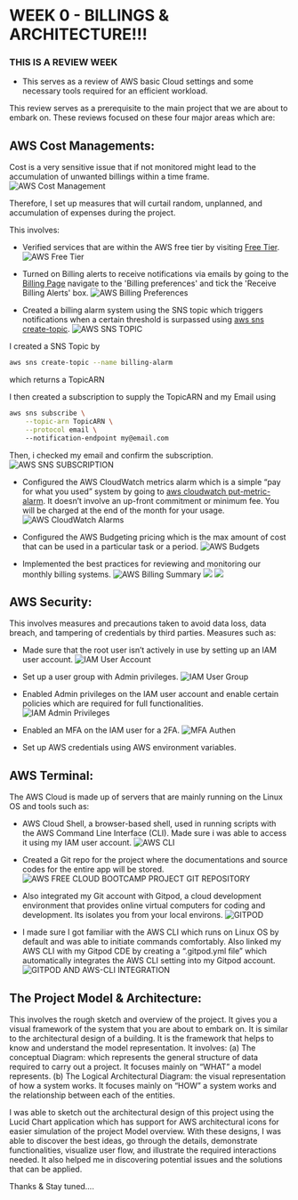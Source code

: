 # WEEK 0 - BILLINGS & ARCHITECTURE!!!
### THIS IS A REVIEW WEEK

- This serves as a review of AWS basic Cloud settings and some necessary tools required for an efficient workload.

This review serves as a prerequisite to the main project that we are about to embark on. These reviews focused on these four major areas which are:

## AWS Cost Managements: 

Cost is a very sensitive issue that if not monitored might lead to the accumulation of unwanted billings within a time frame.
![AWS Cost Management](../_docs/images/AWS-Cost.JPG)

Therefore, I set up measures that will curtail random, unplanned, and accumulation of expenses during the project. 

This involves:

- Verified services that are within the AWS free tier by visiting [Free Tier](https://aws.amazon.com/free/).
![AWS Free Tier](../_docs/images/AWS-Free-Tier.JPG)

- Turned on Billing alerts to receive notifications via emails by going to the [Billing Page](https://console.aws.amazon.com/billing/) navigate to the 'Billing preferences' and tick the 'Receive Billing Alerts' box.
![AWS Billing Preferences](../_docs/images/AWS-Billing-Pref.JPG)

- Created a billing alarm system using the SNS topic which triggers notifications when a certain threshold is surpassed using [aws sns create-topic](https://docs.aws.amazon.com/cli/latest/reference/sns/create-topic.html).
![AWS SNS TOPIC](../_docs/images/AWS-SNS-TOPIC.JPG)

I created a SNS Topic by
```sh
aws sns create-topic --name billing-alarm
```
which returns a TopicARN

I then created a subscription to supply the TopicARN and my Email using
```sh
aws sns subscribe \
    --topic-arn TopicARN \
    --protocol email \    
    --notification-endpoint my@email.com    
```

Then, i checked my email and confirm the subscription.
![AWS SNS SUBSCRIPTION](../_docs/images/AWS-SNS-SUB.JPG)

- Configured the AWS CloudWatch metrics alarm which is a simple “pay for what you used” system by going to [aws cloudwatch put-metric-alarm](https://docs.aws.amazon.com/cli/latest/reference/cloudwatch/put-metric-alarm.html). It doesn’t involve an up-front commitment or minimum fee. You will be charged at the end of the month for your usage.
![AWS CloudWatch Alarms](../_docs/images/AWS-CloudWatch-Alarms.JPG)

- Configured the AWS Budgeting pricing which is the max amount of cost that can be used in a particular task or a period.
![AWS Budgets](../_docs/images/AWS-Budgets.JPG)

- Implemented the best practices for reviewing and monitoring our monthly billing systems. 
![AWS Billing Summary](../_docs/images/AWS-Billing_Dashboard.JPG)
![](../_docs/images/AWS-Bills-Summary.JPG)
![](../_docs/images/AWS-Bills.JPG)


## AWS Security:

This involves measures and precautions taken to avoid data loss, data breach, and tampering of credentials by third parties. Measures such as:
- Made sure that the root user isn’t actively in use by setting up an IAM user account.
![IAM User Account](../_docs/images/IAM_user.JPG)

- Set up a user group with Admin privileges.
![IAM User Group](../_docs/images/AWS-User-Group.JPG)

- Enabled Admin privileges on the IAM user account and enable certain policies which are required for full functionalities.
![IAM Admin Privileges](../_docs/images/AWS-User.JPG)

- Enabled an MFA on the IAM user for a 2FA.
![MFA Authen](../_docs/images/IAM_user.JPG)

- Set up AWS credentials using AWS environment variables.


## AWS Terminal: 
The AWS Cloud is made up of servers that are mainly running on the Linux OS and tools such as:
- AWS Cloud Shell, a browser-based shell, used in running scripts with the AWS Command Line Interface (CLI).
Made sure i was able to access it using my IAM user account.
![AWS CLI](../_docs/images/AWS-CLI.JPG)

- Created a Git repo for the project where the documentations and source codes for the entire app will be stored. 
![AWS FREE CLOUD BOOTCAMP PROJECT GIT REPOSITORY](../_docs/images/Git-repo.JPG)

- Also integrated my Git account with Gitpod, a cloud development environment that provides online virtual computers for coding and development. Its isolates you from your local environs.
![GITPOD](../_docs/images/Gitpod.JPG)

- I made sure I got familiar with the AWS CLI which runs on Linux OS by default and was able to initiate commands comfortably. Also linked my AWS CLI with my Gitpod CDE by creating a “.gitpod.yml file” which automatically integrates the AWS CLI setting into my Gitpod account.
![GITPOD AND AWS-CLI INTEGRATION](../_docs/images/Gitpod-AWS.JPG)

## The Project Model & Architecture:
 This involves the rough sketch and overview of the project. It gives you a visual framework of the system that you are about to embark on. It is similar to the architectural design of a building. It is the framework that helps to know and understand the model representation. It involves:
(a) The conceptual Diagram: which represents the general structure of data required to carry out a project. It focuses mainly on “WHAT” a model represents.
(b) The Logical Architectural Diagram: the visual representation of how a system works. It focuses mainly on “HOW” a system works and the relationship between each of the entities.

I was able to sketch out the architectural design of this project using the Lucid Chart application which has support for AWS architectural icons for easier simulation of the project Model overview. With these designs, I was able to discover the best ideas, go through the details, demonstrate functionalities, visualize user flow, and illustrate the required interactions needed. It also helped me in discovering potential issues and the solutions that can be applied.

Thanks & Stay tuned….